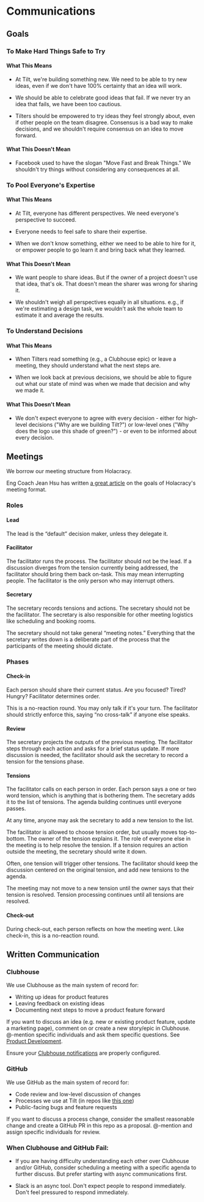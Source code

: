 # Communications

## Goals

### To Make Hard Things Safe to Try

#### What This Means

- At Tilt, we're building something new. We need to be able to try new ideas,
  even if we don't have 100% certainty that an idea will work.
  
- We should be able to celebrate good ideas that fail.
  If we never try an idea that fails, we have been too cautious.
  
- Tilters should be empowered to try ideas they feel strongly about, even if
  other people on the team disagree. Consensus is a bad way to make decisions,
  and we shouldn't require consensus on an idea to move forward.

#### What This Doesn't Mean

- Facebook used to have the slogan "Move Fast and Break Things." We shouldn't
  try things without considering any consequences at all.

### To Pool Everyone's Expertise

#### What This Means

- At Tilt, everyone has different perspectives. We need everyone's perspective to succeed.

- Everyone needs to feel safe to share their expertise.

- When we don't know something, either we need to be able to hire for it,
  or empower people to go learn it and bring back what they learned.

#### What This Doesn't Mean

- We want people to share ideas. But if the owner of a project doesn't use that
  idea, that's ok. That doesn't mean the sharer was wrong for sharing it.

- We shouldn't weigh all perspectives equally in all situations. e.g., if we're
  estimating a design task, we wouldn't ask the whole team to estimate it and
  average the results.

### To Understand Decisions

#### What This Means

- When Tilters read something (e.g., a Clubhouse epic) or leave a meeting, they
  should understand what the next steps are.

- When we look back at previous decisions, we should be able to figure out
  what our state of mind was when we made that decision and why we made it.

#### What This Doesn't Mean

- We don't expect everyone to agree with every decision - either for high-level
  decisions ("Why are we building Tilt?") or low-level ones ("Why does the logo
  use this shade of green?") - or even to be informed about every decision.
  
## Meetings

We borrow our meeting structure from Holacracy.

Eng Coach Jean Hsu has written [a great
article](https://medium.com/@jean/meetings-93446941a52a) on the goals of
Holacracy's meeting format.

### Roles

#### Lead

The lead is the “default” decision maker, unless they delegate it.

#### Facilitator

The facilitator runs the process. The facilitator should not be the lead. If a
discussion diverges from the tension currently being addressed, the facilitator
should bring them back on-task. This may mean interrupting people. The
facilitator is the only person who may interrupt others.

#### Secretary

The secretary records tensions and actions. The secretary should not be the
facilitator. The secretary is also responsible for other meeting logistics like
scheduling and booking rooms.

The secretary should not take general “meeting notes.” Everything that the
secretary writes down is a deliberate part of the process that the participants
of the meeting should dictate.

### Phases

#### Check-in

Each person should share their current status. Are you focused? Tired? Hungry? Facilitator determines order.

This is a no-reaction round. You may only talk if it's your turn. The
facilitator should strictly enforce this, saying “no cross-talk” if anyone else
speaks.

#### Review

The secretary projects the outputs of the previous meeting. The facilitator
steps through each action and asks for a brief status update. If more discussion
is needed, the facilitator should ask the secretary to record a tension for the
tensions phase.

#### Tensions

The facilitator calls on each person in order. Each person says a one or two
word tension, which is anything that is bothering them. The secretary adds it to
the list of tensions. The agenda building continues until everyone passes.

At any time, anyone may ask the secretary to add a new tension to the list.

The facilitator is allowed to choose tension order, but usually moves
top-to-bottom. The owner of the tension explains it. The role of everyone else
in the meeting is to help resolve the tension. If a tension requires an action
outside the meeting, the secretary should write it down.

Often, one tension will trigger other tensions. The facilitator should keep the
discussion centered on the original tension, and add new tensions to the agenda.

The meeting may not move to a new tension until the owner says that their
tension is resolved. Tension processing continues until all tensions are
resolved.

#### Check-out

During check-out, each person reflects on how the meeting went. Like check-in,
this is a no-reaction round.

## Written Communication

### Clubhouse

We use Clubhouse as the main system of record for:
- Writing up ideas for product features
- Leaving feedback on existing ideas
- Documenting next steps to move a product feature forward

If you want to discuss an idea (e.g. new or existing product feature, update a marketing page), comment on or create a new story/epic in Clubhouse. @-mention specific individuals and ask them specific questions. See [Product Development](../product-development/README.md).

Ensure your [Clubhouse notifications](https://help.clubhouse.io/hc/en-us/sections/201543416-Notifications) are properly configured.

### GitHub

We use GitHub as the main system of record for:
- Code review and low-level discussion of changes
- Processes we use at Tilt (in repos like [this one](https://github.com/tilt-dev/company))
- Public-facing bugs and feature requests

If you want to discuss a process change, consider the smallest reasonable
change and create a GitHub PR in this repo as a proposal. @-mention and assign
specific individuals for review.

### When Clubhouse and GitHub Fail:

- If you are having difficulty understanding each other over Clubhouse and/or
  GitHub, consider scheduling a meeting with a specific agenda to further
  discuss. But prefer starting with async communications first.

- Slack is an async tool. Don't expect people to respond immediately. Don't feel
  pressured to respond immediately.
